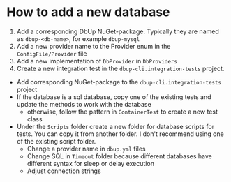 # How to add a new database

1. Add a corresponding DbUp NuGet-package. Typically they are named as `dbup-<db-name>`, for example `dbup-mysql`
1. Add a new provider name to the Provider enum in the `ConfigFile/Provider` file
1. Add a new implementation of `DbProvider` in `DbProviders`
1. Create a new integration test in the `dbup-cli.integration-tests` project.
  - Add corresponding NuGet-package to the `dbup-cli.integration-tests` project
  - If the database is a sql database, copy one of the existing tests and update the methods to work with the database
    - otherwise, follow the pattern in `ContainerTest` to create a new test class 
  - Under the `Scripts` folder create a new folder for database scripts for tests. You can copy it from another folder. I don't recommend using one of the existing script folder.
    - Change a provider name in `dbup.yml` files
    - Change SQL in `Timeout` folder because different databases have different syntax for sleep or delay execution
    - Adjust connection strings
